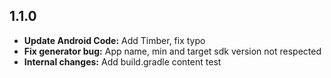 ## 1.1.0 

- **Update Android Code:** Add Timber, fix typo
- **Fix generator bug:** App name, min and target sdk version not respected
- **Internal changes:** Add build.gradle content test 
